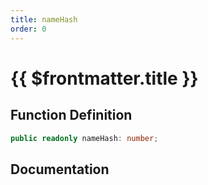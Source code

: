 ```yaml
---
title: nameHash
order: 0
---
```


# {{ $frontmatter.title }}

## Function Definition

```ts
public readonly nameHash: number;
```

## Documentation

<!--@include: ./parts/nameHash.md-->
